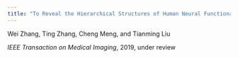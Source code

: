```yaml
---
title: "To Reveal the Hierarchical Structures of Human Neural Functional Signals via Deep Matrix Fitting"
---
```

Wei Zhang, Ting Zhang, Cheng Meng, and Tianming Liu

*IEEE Transaction on Medical Imaging*, 2019, under review
